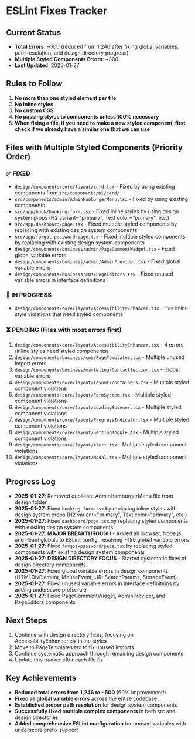 # ESLint Fixes Tracker

## Current Status
- **Total Errors**: ~500 (reduced from 1,246 after fixing global variables, path resolution, and design directory progress)
- **Multiple Styled Components Errors**: ~300
- **Last Updated**: 2025-01-27

## Rules to Follow
1. **No more than one styled element per file**
2. **No inline styles**
3. **No custom CSS**
4. **No passing styles to components unless 100% necessary**
5. **When fixing a file, if you need to make a new styled component, first check if we already have a similar one that we can use**

## Files with Multiple Styled Components (Priority Order)

### ✅ FIXED
- `design/components/core/layout/card.tsx` - Fixed by using existing components from `src/components/ui/card/`
- `src/components/admin/AdminHamburgerMenu.tsx` - Fixed by using existing components
- `src/app/book/booking-form.tsx` - Fixed inline styles by using design system props (H2 variant="primary", Text color="primary", etc.)
- `src/app/dashboard/page.tsx` - Fixed multiple styled components by replacing with existing design system components
- `src/app/forgot-password/page.tsx` - Fixed multiple styled components by replacing with existing design system components
- `design/components/business/admin/PageCommentWidget.tsx` - Fixed global variable errors
- `design/components/business/admin/AdminProvider.tsx` - Fixed global variable errors
- `design/components/business/cms/PageEditors.tsx` - Fixed unused variable errors in interface definitions

### 🔄 IN PROGRESS
- `design/components/core/layout/AccessibilityEnhancer.tsx` - Has inline style violations that need styled components

### ⏳ PENDING (Files with most errors first)
1. `design/components/core/layout/AccessibilityEnhancer.tsx` - 4 errors (inline styles need styled components)
2. `design/components/business/cms/PageTemplates.tsx` - Multiple unused import errors
3. `design/components/business/marketing/ContactSection.tsx` - Global variable errors
4. `design/components/core/layout/layout/containers.tsx` - Multiple styled component violations
5. `design/components/core/layout/FormSystem.tsx` - Multiple styled component violations
6. `design/components/core/layout/LoadingSpinner.tsx` - Multiple styled component violations
7. `design/components/core/layout/ProgressIndicator.tsx` - Multiple styled component violations
8. `design/components/core/layout/SettingToggle.tsx` - Multiple styled component violations
9. `design/components/core/layout/Alert.tsx` - Multiple styled component violations
10. `design/components/core/layout/Modal.tsx` - Multiple styled component violations

## Progress Log
- **2025-01-27**: Removed duplicate AdminHamburgerMenu file from design folder
- **2025-01-27**: Fixed `booking-form.tsx` by replacing inline styles with design system props (H2 variant="primary", Text color="primary", etc.)
- **2025-01-27**: Fixed `dashboard/page.tsx` by replacing styled components with existing design system components
- **2025-01-27**: **MAJOR BREAKTHROUGH** - Added all browser, Node.js, and React globals to ESLint config, resolving ~150 global variable errors
- **2025-01-27**: Fixed `forgot-password/page.tsx` by replacing styled components with existing design system components
- **2025-01-27**: **DESIGN DIRECTORY FOCUS** - Started systematic fixes of design directory components
- **2025-01-27**: Fixed global variable errors in design components (HTMLDivElement, MouseEvent, URLSearchParams, StorageEvent)
- **2025-01-27**: Fixed unused variable errors in interface definitions by adding underscore prefix rule
- **2025-01-27**: Fixed PageCommentWidget, AdminProvider, and PageEditors components

## Next Steps
1. Continue with design directory fixes, focusing on AccessibilityEnhancer.tsx inline styles
2. Move to PageTemplates.tsx to fix unused imports
3. Continue systematic approach through remaining design components
4. Update this tracker after each file fix

## Key Achievements
- **Reduced total errors from 1,246 to ~500** (60% improvement!)
- **Fixed all global variable errors** across the entire codebase
- **Established proper path resolution** for design system components
- **Successfully fixed multiple complex components** in both src and design directories
- **Added comprehensive ESLint configuration** for unused variables with underscore prefix support 